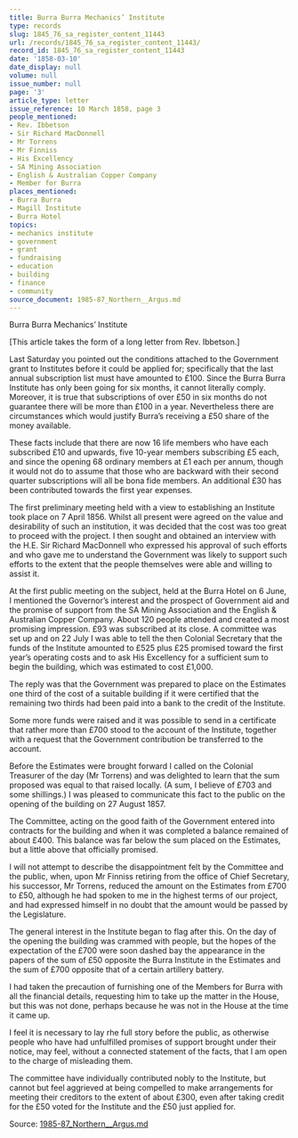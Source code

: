 ```yaml
---
title: Burra Burra Mechanics’ Institute
type: records
slug: 1845_76_sa_register_content_11443
url: /records/1845_76_sa_register_content_11443/
record_id: 1845_76_sa_register_content_11443
date: '1858-03-10'
date_display: null
volume: null
issue_number: null
page: '3'
article_type: letter
issue_reference: 10 March 1858, page 3
people_mentioned:
- Rev. Ibbetson
- Sir Richard MacDonnell
- Mr Torrens
- Mr Finniss
- His Excellency
- SA Mining Association
- English & Australian Copper Company
- Member for Burra
places_mentioned:
- Burra Burra
- Magill Institute
- Burra Hotel
topics:
- mechanics institute
- government
- grant
- fundraising
- education
- building
- finance
- community
source_document: 1985-87_Northern__Argus.md
---
```


Burra Burra Mechanics’ Institute

[This article takes the form of a long letter from Rev. Ibbetson.]

Last Saturday you pointed out the conditions attached to the Government grant to Institutes before it could be applied for; specifically that the last annual subscription list must have amounted to £100.  Since the Burra Burra Institute has only been going for six months, it cannot literally comply.  Moreover, it is true that subscriptions of over £50 in six months do not guarantee there will be more than £100 in a year.  Nevertheless there are circumstances which would justify Burra’s receiving a £50 share of the money available.

These facts include that there are now 16 life members who have each subscribed £10 and upwards, five 10-year members subscribing £5 each, and since the opening 68 ordinary members at £1 each per annum, though it would not do to assume that those who are backward with their second quarter subscriptions will all be bona fide members.  An additional £30 has been contributed towards the first year expenses.

The first preliminary meeting held with a view to establishing an Institute took place on 7 April 1856.  Whilst all present were agreed on the value and desirability of such an institution, it was decided that the cost was too great to proceed with the project.  I then sought and obtained an interview with the H.E. Sir Richard MacDonnell who expressed his approval of such efforts and who gave me to understand the Government was likely to support such efforts to the extent that the people themselves were able and willing to assist it.

At the first public meeting on the subject, held at the Burra Hotel on 6 June, I mentioned the Governor’s interest and the prospect of Government aid and the promise of support from the SA Mining Association and the English & Australian Copper Company.  About 120 people attended and created a most promising impression.  £93 was subscribed at its close.  A committee was set up and on 22 July I was able to tell the then Colonial Secretary that the funds of the Institute amounted to £525 plus £25 promised toward the first year’s operating costs and to ask His Excellency for a sufficient sum to begin the building, which was estimated to cost £1,000.

The reply was that the Government was prepared to place on the Estimates one third of the cost of a suitable building if it were certified that the remaining two thirds had been paid into a bank to the credit of the Institute.

Some more funds were raised and it was possible to send in a certificate that rather more than £700 stood to the account of the Institute, together with a request that the Government contribution be transferred to the account.

Before the Estimates were brought forward I called on the Colonial Treasurer of the day (Mr Torrens) and was delighted to learn that the sum proposed was equal to that raised locally.  (A sum, I believe of £703 and some shillings.)  I was pleased to communicate this fact to the public on the opening of the building on 27 August 1857.

The Committee, acting on the good faith of the Government entered into contracts for the building and when it was completed a balance remained of about £400.  This balance was far below the sum placed on the Estimates, but a little above that officially promised.

I will not attempt to describe the disappointment felt by the Committee and the public, when, upon Mr Finniss retiring from the office of Chief Secretary, his successor, Mr Torrens, reduced the amount on the Estimates from £700 to £50, although he had spoken to me in the highest terms of our project, and had expressed himself in no doubt that the amount would be passed by the Legislature.

The general interest in the Institute began to flag after this.  On the day of the opening the building was crammed with people, but the hopes of the expectation of the £700 were soon dashed bay the appearance in the papers of the sum of £50 opposite the Burra Institute in the Estimates and the sum of £700 opposite that of a certain artillery battery.

I had taken the precaution of furnishing one of the Members for Burra with all the financial details, requesting him to take up the matter in the House, but this was not done, perhaps because he was not in the House at the time it came up.

I feel it is necessary to lay rhe full story before the public, as otherwise people who have had unfulfilled promises of support brought under their notice, may feel, without a connected statement of the facts, that I am open to the charge of misleading them.

The committee have individually contributed nobly to the Institute, but cannot but feel aggrieved at being compelled to make arrangements for meeting their creditors to the extent of about £300, even after taking credit for the £50 voted for the Institute and the £50 just applied for.

Source: [1985-87_Northern__Argus.md](/downloads/markdown/1985-87_Northern__Argus.md)
